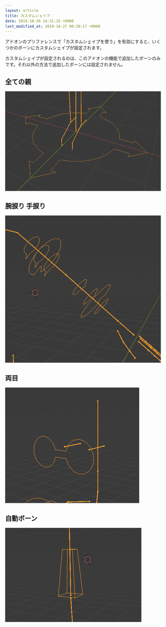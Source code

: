 ```yaml
---
layout: article
title: カスタムシェイプ
date: 2019-10-26 14:31:15 +0900
last_modified_at: 2019-10-27 00:39:17 +0900
---
```

アドオンのプリファレンスで「カスタムシェイプを使う」を有効にすると、いくつかのボーンにカスタムシェイプが設定されます。

カスタムシェイプが設定されるのは、このアドオンの機能で追加したボーンのみです。それ以外の方法で追加したボーンには設定されません。

## 全ての親
![全ての親](/assets/image/misc/custom_shape_master.png)

## 腕捩り 手捩り
![腕捩り 手捩り](/assets/image/misc/custom_shape_twists.png)

## 両目
![両目](/assets/image/misc/custom_shape_eyes.png)

## 自動ボーン
![自動ボーン](/assets/image/misc/custom_shape_auto.png)
